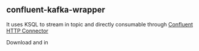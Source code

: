 ## confluent-kafka-wrapper

It uses KSQL to stream in topic and directly consumable through [Confluent HTTP Connector](https://www.confluent.io/connector/kafka-connect-http)

Download and in
